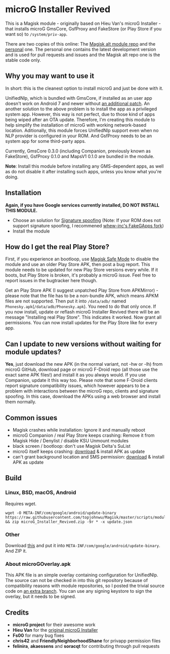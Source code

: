 # microG Installer Revived

This is a Magisk module - originally based on Hieu Van's microG Installer - that installs microG GmsCore, GsfProxy and FakeStore (or Play Store if you want so) to `/system/priv-app`.

There are two copies of this online: The [Magisk alt module repo](https://github.com/Magisk-Modules-Alt-Repo/microG_Installer) and the [personal](https://github.com/nift4/microg_installer) one. The personal one contains the latest development version and is used for pull requests and issues and the Magisk alt repo one is the stable code only.

## Why you may want to use it

In short: this is the cleanest option to install microG and just be done with it.

UnifiedNlp, which is bundled with GmsCore, if installed as an user app doesn't work on Android 7 and newer without [an additional patch](https://github.com/microg/android_packages_apps_UnifiedNlp/blob/master/patches/android_frameworks_base-N.patch). An another solution to the above problem is to install the app as a privileged system app. However, this way is not perfect, due to those kind of apps being wiped after an OTA update. Therefore, I'm creating this module to help simplify the installation of microG with working network-based location. Aditionally, this module forces UnifiedNlp support even when no NLP provider is configured in your ROM. And GsfProxy needs to be an system app for some third-party apps.

Currently, GmsCore 0.3.0 (including Companion, previously known as FakeStore), GsfProxy 0.1.0 and MapsV1 0.1.0 are bundled in the module.

**Note**: Install this module before installing any GMS-dependent apps, as well as do not disable it after installing such apps, unless you know what you're doing.

## Installation
**Again, if you have Google services currently installed, DO NOT INSTALL THIS MODULE.**
- Choose an solution for [Signature spoofing](https://github.com/microg/android_packages_apps_GmsCore/wiki/Signature-Spoofing) (Note: If your ROM does not support signature spoofing, I recommened [whew-inc's FakeGApps fork](https://github.com/whew-inc/FakeGApps/releases))
- Install the module

## How do I get the real Play Store?

First, if you experience an bootloop, use [Magisk Safe Mode](https://topjohnwu.github.io/Magisk/faq.html#q-i-installed-a-module-and-it-bootlooped-my-device-help) to disable the module and use an older Play Store APK, then post a bug report. This module needs to be updated for new Play Store versions every while. If it boots, but Play Store is broken, it's probably a microG issue. Feel free to report issues in the bugtracker here though.

Get an Play Store APK (I suggest unpatched Play Store from APKMirror) - please note that the file has to be a non-bundle APK, which means APKM files are not supported. Then put it into `/data/adb/` named `Phonesky.apk`(`/data/adb/Phonesky.apk`). You need to do that only once. If you now install, update or reflash microG Installer Revived there will be an message "Installing real Play Store". This indicates it worked. Now grant all permissions. You can now install updates for the Play Store like for every app.

## Can I update to new versions without waiting for module updates?

**Yes**, just download the new APK (in the normal variant, not -hw or -lh) from microG GitHub, download page or microG F-Droid repo (all those use the exact same APK files!) and install it as you always would. If you use Companion, update it this way too. Please note that some F-Droid clients report signature compatibility issues, which however appears to be a problem with interactions between the microG repo, clients and signature spoofing. In this case, download the APKs using a web browser and install them normally.

## Common issues

- Magisk crashes while installation: Ignore it and manually reboot
- microG Companion / real Play Store keeps crashing: Remove it from Magisk Hide / Denylist / disable KSU Unmount modules
- black screen / bootloop: don't use Magisk Delta's SuList
- microG itself keeps crashing: [download](https://github.com/nift4/microg_installer_revived/raw/master/system/priv-app/microG/microG.apk) & install APK as update
- can't grant background location and SMS permission: [download](https://github.com/nift4/microg_installer_revived/raw/master/system/priv-app/microG/microG.apk) & install APK as update

## Build

### Linux, BSD, macOS, Android
Requires wget.

    wget -O META-INF/com/google/android/update-binary https://raw.githubusercontent.com/topjohnwu/Magisk/master/scripts/module_installer.sh && zip microG_Installer_Revived.zip -9r * -x update.json


### Other
Download [this](https://raw.githubusercontent.com/topjohnwu/Magisk/master/scripts/module_installer.sh) and put it into `META-INF/com/google/android/update-binary`. And ZIP it.

### About microGOverlay.apk
This APK file is an simple overlay containing configuration for UnifiedNlp. The source can not be checked in into this git repository because of compatibility reasons with module repositories, so I posted the trivial source code on [an extra branch](https://github.com/nift4/microg_installer_revived/tree/overlay). You can use any signing keystore to sign the overlay, but it needs to be signed.

## Credits

- **microG project** for their awesome work
- **Hieu Van** for the [original microG Installer](https://github.com/nift4/microg_installer_revived/tree/23de13101d8dd5807f713d0cace4a565478c6cfd)
- **Fs00** for many bug fixes
- **chris42** and **FriendlyNeighborhoodShane** for privapp permission files
- **felinira**, **akaessens** and **soracqt** for contributing through pull requests
